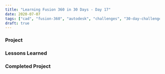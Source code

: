 ```yaml
---
title: "Learning Fusion 360 in 30 Days - Day 17"
date: 2020-07-07
tags: ["cad", "fusion-360", "autodesk", "challenges", "30-day-challenge", "fusion-360-in-30"]
draft: true
---
```

### Project

### Lessons Learned

### Completed Project

